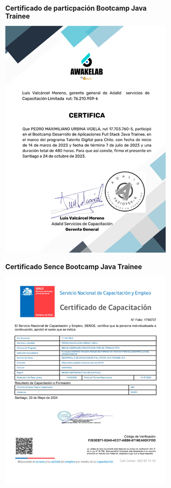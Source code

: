 <!---
- 👋 Hi, I’m @urbinavidelapedro
- 👀 I’m interested in ...
- 🌱 I’m currently learning ...
- 💞️ I’m looking to collaborate on ...
- 📫 How to reach me ...
- 😄 Pronouns: ...
- ⚡ Fun fact: ...

--->


## Certificado de particpación Bootcamp Java Trainee
![Certificado Participación Bootcamp Java Trainee](https://raw.githubusercontent.com/urbinavidelapedro/oliviaRos/main/assets/img/certificado.jpg)

## Certificado Sence Bootcamp Java Trainee
![Certificado Sence Bootcamp Java Trainee](https://raw.githubusercontent.com/urbinavidelapedro/oliviaRos/main/assets/img/DescargarCertificadosence_page-0001.jpg)

<!---
urbinavidelapedro/urbinavidelapedro is a ✨ special ✨ repository because its `README.md` (this file) appears on your GitHub profile.
You can click the Preview link to take a look at your changes.
--->

